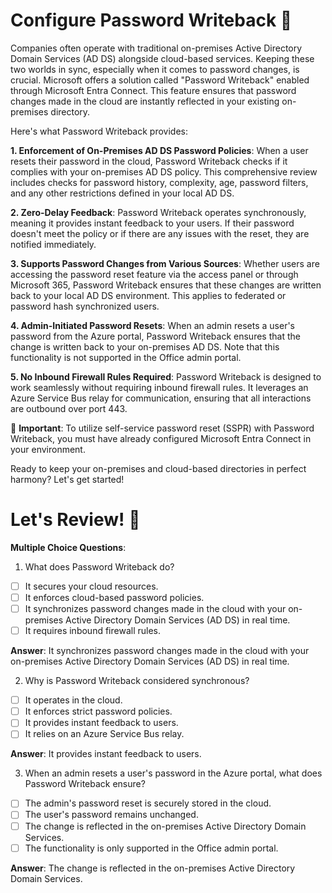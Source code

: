 # Configure Password Writeback 🔐

Companies often operate with traditional on-premises Active Directory Domain Services (AD DS) alongside cloud-based services. Keeping these two worlds in sync, especially when it comes to password changes, is crucial. Microsoft offers a solution called "Password Writeback" enabled through Microsoft Entra Connect. This feature ensures that password changes made in the cloud are instantly reflected in your existing on-premises directory.

Here's what Password Writeback provides:

**1. Enforcement of On-Premises AD DS Password Policies**: When a user resets their password in the cloud, Password Writeback checks if it complies with your on-premises AD DS policy. This comprehensive review includes checks for password history, complexity, age, password filters, and any other restrictions defined in your local AD DS.

**2. Zero-Delay Feedback**: Password Writeback operates synchronously, meaning it provides instant feedback to your users. If their password doesn't meet the policy or if there are any issues with the reset, they are notified immediately.

**3. Supports Password Changes from Various Sources**: Whether users are accessing the password reset feature via the access panel or through Microsoft 365, Password Writeback ensures that these changes are written back to your local AD DS environment. This applies to federated or password hash synchronized users.

**4. Admin-Initiated Password Resets**: When an admin resets a user's password from the Azure portal, Password Writeback ensures that the change is written back to your on-premises AD DS. Note that this functionality is not supported in the Office admin portal.

**5. No Inbound Firewall Rules Required**: Password Writeback is designed to work seamlessly without requiring inbound firewall rules. It leverages an Azure Service Bus relay for communication, ensuring that all interactions are outbound over port 443.

📢 **Important**: To utilize self-service password reset (SSPR) with Password Writeback, you must have already configured Microsoft Entra Connect in your environment.

Ready to keep your on-premises and cloud-based directories in perfect harmony? Let's get started!

# Let's Review! 🧐

**Multiple Choice Questions**:

1. What does Password Writeback do?

- [ ] It secures your cloud resources.
- [ ] It enforces cloud-based password policies.
- [ ] It synchronizes password changes made in the cloud with your on-premises Active Directory Domain Services (AD DS) in real time.
- [ ] It requires inbound firewall rules.

**Answer**: It synchronizes password changes made in the cloud with your on-premises Active Directory Domain Services (AD DS) in real time.

2. Why is Password Writeback considered synchronous?

- [ ] It operates in the cloud.
- [ ] It enforces strict password policies.
- [ ] It provides instant feedback to users.
- [ ] It relies on an Azure Service Bus relay.

**Answer**: It provides instant feedback to users.

3. When an admin resets a user's password in the Azure portal, what does Password Writeback ensure?

- [ ] The admin's password reset is securely stored in the cloud.
- [ ] The user's password remains unchanged.
- [ ] The change is reflected in the on-premises Active Directory Domain Services.
- [ ] The functionality is only supported in the Office admin portal.

**Answer**: The change is reflected in the on-premises Active Directory Domain Services.